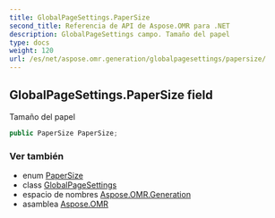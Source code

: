 ```yaml
---
title: GlobalPageSettings.PaperSize
second_title: Referencia de API de Aspose.OMR para .NET
description: GlobalPageSettings campo. Tamaño del papel
type: docs
weight: 120
url: /es/net/aspose.omr.generation/globalpagesettings/papersize/
---
```

## GlobalPageSettings.PaperSize field

Tamaño del papel

```csharp
public PaperSize PaperSize;
```

### Ver también

* enum [PaperSize](../../papersize/)
* class [GlobalPageSettings](../)
* espacio de nombres [Aspose.OMR.Generation](../../globalpagesettings/)
* asamblea [Aspose.OMR](../../../)


